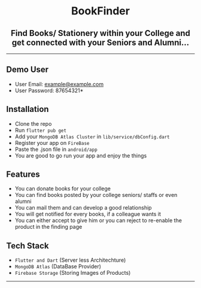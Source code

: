 <p align="center">
  <h1 align="center"> BookFinder </h1>
 </p>
 <h2 align="center">
  Find Books/ Stationery within your College and get connected with your Seniors and Alumni...
</h2>

---

## Demo User

- User Email: example@example.com
- User Password: 87654321\*

## Installation

- Clone the repo
- Run `flutter pub get`
- Add your `MongoDB Atlas Cluster` in `lib/service/dbConfig.dart`
- Register your app on `FireBase`
- Paste the .json file in `android/app`
- You are good to go run your app and enjoy the things

## Features

- You can donate books for your college
- You can find books posted by your college seniors/ staffs or even alumni
- You can mail them and can develop a good relationship
- You will get notified for every books, if a colleague wants it
- You can either accept to give him or you can reject to re-enable the product in the finding page

## Tech Stack

- `Flutter and Dart` (Server less Architechture)
- `MongoDB Atlas` (DataBase Provider)
- `Firebase Storage` (Storing Images of Products)

---
